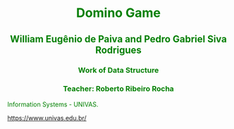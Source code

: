 <div style="background: Black"></div><font color="green">
<h1 align="center"> Domino Game </h1>
<h2 align="center"> William Eugênio de Paiva and Pedro Gabriel Siva Rodrigues</h2>
<h3 align="center"> Work of Data Structure </h3>
<h3 align="center"> Teacher: Roberto Ribeiro Rocha </h3>






Information Systems - UNIVAS.

https://www.univas.edu.br/
